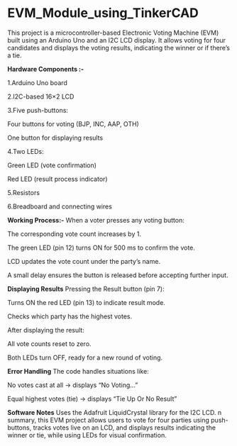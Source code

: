 # EVM_Module_using_TinkerCAD
This project is a microcontroller-based Electronic Voting Machine (EVM) built using an Arduino Uno and an I2C LCD display.
It allows voting for four candidates and displays the voting results, indicating the winner or if there’s a tie.

**Hardware Components :-**

1.Arduino Uno board

2.I2C-based 16×2 LCD

3.Five push-buttons:

Four buttons for voting (BJP, INC, AAP, OTH)

One button for displaying results

4.Two LEDs:

Green LED (vote confirmation)

Red LED (result process indicator)

5.Resistors

6.Breadboard and connecting wires

**Working Process:-**
When a voter presses any voting button:

The corresponding vote count increases by 1.

The green LED (pin 12) turns ON for 500 ms to confirm the vote.

LCD updates the vote count under the party’s name.

A small delay ensures the button is released before accepting further input.

**Displaying Results**
Pressing the Result button (pin 7):

Turns ON the red LED (pin 13) to indicate result mode.

Checks which party has the highest votes.

After displaying the result:

All vote counts reset to zero.

Both LEDs turn OFF, ready for a new round of voting.

**Error Handling**
The code handles situations like:

No votes cast at all → displays “No Voting…”

Equal highest votes (tie) → displays “Tie Up Or No Result”

**Software Notes**
Uses the Adafruit LiquidCrystal library for the I2C LCD.
n summary, this EVM project allows users to vote for four parties using push-buttons, tracks votes live on an LCD, and displays results indicating the winner or tie, while using LEDs for visual confirmation.
